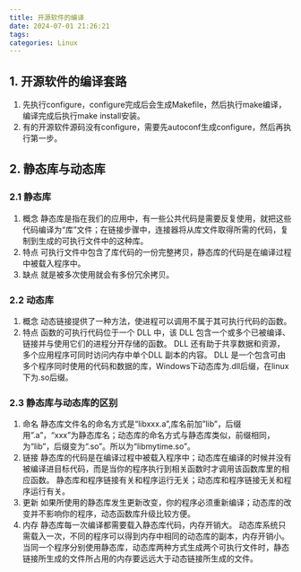 ```yaml
---
title: 开源软件的编译
date: 2024-07-01 21:26:21
tags:
categories: Linux
---
```


## 1. 开源软件的编译套路

1. 先执行configure，configure完成后会生成Makefile，然后执行make编译，编译完成后执行make install安装。
2. 有的开源软件源码没有configure，需要先autoconf生成configure，然后再执行第一步。

## 2. 静态库与动态库

### 2.1 静态库
1. 概念
静态库是指在我们的应用中，有一些公共代码是需要反复使用，就把这些代码编译为“库”文件；在链接步骤中，连接器将从库文件取得所需的代码，复制到生成的可执行文件中的这种库。
2. 特点
可执行文件中包含了库代码的一份完整拷贝，静态库的代码是在编译过程中被载入程序中。
3. 缺点
就是被多次使用就会有多份冗余拷贝。

### 2.2 动态库
1. 概念
动态链接提供了一种方法，使进程可以调用不属于其可执行代码的函数。
2. 特点
函数的可执行代码位于一个 DLL 中，该 DLL 包含一个或多个已被编译、链接并与使用它们的进程分开存储的函数。
DLL 还有助于共享数据和资源，多个应用程序可同时访问内存中单个DLL 副本的内容。
DLL 是一个包含可由多个程序同时使用的代码和数据的库，Windows下动态库为.dll后缀，在linux下为.so后缀。

### 2.3 静态库与动态库的区别
1. 命名
静态库文件名的命名方式是“libxxx.a”,库名前加”lib”，后缀用”.a”，“xxx”为静态库名；动态库的命名方式与静态库类似，前缀相同，为“lib”，后缀变为“.so”。所以为“libmytime.so”。
2. 链接
静态库的代码是在编译过程中被载入程序中；动态库在编译的时候并没有被编译进目标代码，而是当你的程序执行到相关函数时才调用该函数库里的相应函数。
静态库和程序链接有关和程序运行无关；动态库和程序链接无关和程序运行有关。
3. 更新
如果所使用的静态库发生更新改变，你的程序必须重新编译；动态库的改变并不影响你的程序，动态函数库升级比较方便。
4. 内存
静态库每一次编译都需要载入静态库代码，内存开销大。
动态库系统只需载入一次，不同的程序可以得到内存中相同的动态库的副本，内存开销小。
当同一个程序分别使用静态库，动态库两种方式生成两个可执行文件时，静态链接所生成的文件所占用的内存要远远大于动态链接所生成的文件。





